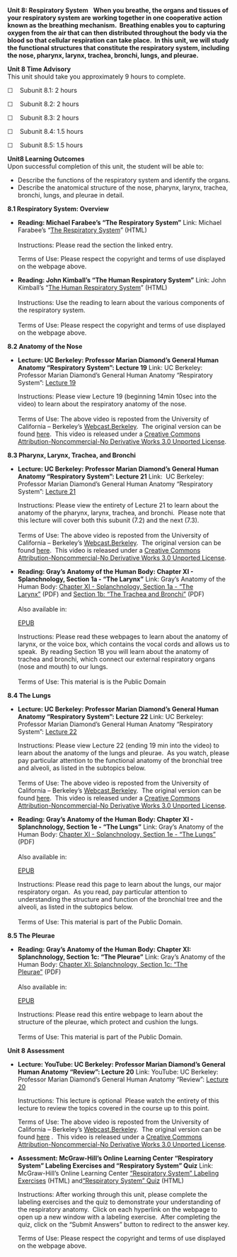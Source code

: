 **Unit 8: Respiratory System** <span id="8"></span> 
**When you breathe, the organs and tissues of your respiratory system
are working together in one cooperative action known as the breathing
mechanism.  Breathing enables you to capturing oxygen from the air that
can then distributed throughout the body via the blood so that cellular
respiration can take place.  In this unit, we will study the functional
structures that constitute the respiratory system, including the nose,
pharynx, larynx, trachea, bronchi, lungs, and pleurae.**

**Unit 8 Time Advisory**  
This unit should take you approximately 9 hours to complete.

☐    Subunit 8.1: 2 hours  
  
 ☐    Subunit 8.2: 2 hours  
  
 ☐    Subunit 8.3: 2 hours  
  
 ☐    Subunit 8.4: 1.5 hours  
  
 ☐    Subunit 8.5: 1.5 hours

**Unit8 Learning Outcomes**  
Upon successful completion of this unit, the student will be able to:  
-   Describe the functions of the respiratory system and identify the
    organs.
-   Describe the anatomical structure of the nose, pharynx, larynx,
    trachea, bronchi, lungs, and pleurae in detail.

**8.1 Respiratory System: Overview** <span id="8.1"></span> 
-   **Reading: Michael Farabee’s “The Respiratory System”**
    Link: Michael Farabee’s “[The Respiratory
    System](http://www.emc.maricopa.edu/faculty/farabee/biobk/BioBookRESPSYS.html)”
    (HTML)  
        
     Instructions: Please read the section the linked entry.  
      
     Terms of Use: Please respect the copyright and terms of use
    displayed on the webpage above.

-   **Reading: John Kimball’s “The Human Respiratory System”**
    Link: John Kimball’s “[The Human Respiratory
    System](http://users.rcn.com/jkimball.ma.ultranet/BiologyPages/P/Pulmonary.html)”
    (HTML)  
        
     Instructions: Use the reading to learn about the various components
    of the respiratory system.  
        
     Terms of Use: Please respect the copyright and terms of use
    displayed on the webpage above.

**8.2 Anatomy of the Nose** <span id="8.2"></span> 
-   **Lecture: UC Berkeley: Professor Marian Diamond’s General Human
    Anatomy “Respiratory System”: Lecture 19**
    Link: UC Berkeley: Professor Marian Diamond’s General Human Anatomy
    “Respiratory System”: [Lecture
    19](http://www.youtube.com/watch?v=19xDNcrKcD4)  
      
     Instructions: Please view Lecture 19 (beginning 14min 10sec into
    the video) to learn about the respiratory anatomy of the nose.  
        
     Terms of Use: The above video is reposted from the University of
    California – Berkeley’s
    [Webcast.Berkeley](http://webcast.berkeley.edu/).  The original
    version can be
    found [here](http://www.youtube.com/watch?v=P0gbdNAXs9E).  This
    video is released under a [Creative Commons
    Attribution-Noncommercial-No Derivative Works 3.0 Unported
    License](http://creativecommons.org/licenses/by-nc-nd/3.0/).  

**8.3 Pharynx, Larynx, Trachea, and Bronchi** <span id="8.3"></span> 
-   **Lecture: UC Berkeley: Professor Marian Diamond’s General Human
    Anatomy “Respiratory System”: Lecture 21**
    Link:  UC Berkeley: Professor Marian Diamond’s General Human Anatomy
    “Respiratory System”: [Lecture
    21](http://www.youtube.com/watch?v=jagRVbVBCHA)  
      
     Instructions: Please view the entirety of Lecture 21 to learn about
    the anatomy of the pharynx, larynx, trachea, and bronchi.  Please
    note that this lecture will cover both this subunit (7.2) and the
    next (7.3).  
        
     Terms of Use: The above video is reposted from the University of
    California – Berkeley’s
    [Webcast.Berkeley](http://webcast.berkeley.edu/).  The original
    version can be
    found [here](http://www.youtube.com/watch?v=lB91pPs_HWE).  This
    video is released under a [Creative Commons
    Attribution-Noncommercial-No Derivative Works 3.0 Unported
    License](http://creativecommons.org/licenses/by-nc-nd/3.0/).  

-   **Reading: Gray’s Anatomy of the Human Body: Chapter XI -
    Splanchnology, Section 1a - “The Larynx”**
    Link: Gray’s Anatomy of the Human Body: [Chapter XI - Splanchnology,
    Section 1a - “The
    Larynx”](http://www.saylor.org/site/wp-content/uploads/2014/06/BIO302-Anatomy_of_the_Human_Body-Chapter-XI-Larynx.pdf) (PDF)
    and [Section 1b: “The Trachea and
    Bronchi”](http://www.saylor.org/site/wp-content/uploads/2014/06/BIO302-Anatomy_of_the_Human_Body-Chapter-XI-Trachea-and-Bronchi.pdf) (PDF)  
        
     Also available in:  

    [EPUB](http://www.saylor.org/site/wp-content/uploads/2011/08/BIO302-chXI-Bartleby.com_.epub)  
      
     Instructions: Please read these webpages to learn about the anatomy
    of larynx, or the voice box, which contains the vocal cords and
    allows us to speak.  By reading Section 1B you will learn about the
    anatomy of trachea and bronchi, which connect our external
    respiratory organs (nose and mouth) to our lungs.      
        
     Terms of Use: This material is is the Public Domain

**8.4 The Lungs** <span id="8.4"></span> 
-   **Lecture: UC Berkeley: Professor Marian Diamond’s General Human
    Anatomy “Respiratory System”: Lecture 22**
    Link: UC Berkeley: Professor Marian Diamond’s General Human Anatomy
    “Respiratory System”: [Lecture
    22](http://www.youtube.com/watch?v=MsOzyBNwiAw)  
      
     Instructions: Please view Lecture 22 (ending 19 min into the video)
    to learn about the anatomy of the lungs and pleurae.  As you watch,
    please pay particular attention to the functional anatomy of the
    bronchial tree and alveoli, as listed in the subtopics below.   
        
     Terms of Use: The above video is reposted from the University of
    California – Berkeley’s
    [Webcast.Berkeley](http://webcast.berkeley.edu/).  The original
    version can be
    found [here](http://www.youtube.com/watch?v=PBoC8LNUrTU).  This
    video is released under a [Creative Commons
    Attribution-Noncommercial-No Derivative Works 3.0 Unported
    License](http://creativecommons.org/licenses/by-nc-nd/3.0/).  

-   **Reading: Gray’s Anatomy of the Human Body: Chapter XI -
    Splanchnology, Section 1e - “The Lungs”**
    Link: Gray’s Anatomy of the Human Body: [Chapter XI - Splanchnology,
    Section 1e - “The
    Lungs”](http://www.saylor.org/site/wp-content/uploads/2014/06/BIO302-Anatomy_of_the_Human_Body-Chapter-XI-Lungs.pdf)
    (PDF)  
        
     Also available in:  

    [EPUB](http://www.saylor.org/site/wp-content/uploads/2011/08/BIO302-chXI-Bartleby.com_.epub)  
      
     Instructions: Please read this page to learn about the lungs, our
    major respiratory organ.  As you read, pay particular attention to
    understanding the structure and function of the bronchial tree and
    the alveoli, as listed in the subtopics below.    
        
     Terms of Use: This material is part of the Public Domain. 

**8.5 The Pleurae** <span id="8.5"></span> 
-   **Reading: Gray’s Anatomy of the Human Body: Chapter XI:
    Splanchnology, Section 1c: “The Pleurae”**
    Link: Gray’s Anatomy of the Human Body: [Chapter XI: Splanchnology,
    Section 1c: “The
    Pleurae”](http://www.saylor.org/site/wp-content/uploads/2014/06/BIO302-Anatomy_of_the_Human_Body-Chapter-XI-Pleurae.pdf) (PDF)  
        
     Also available in:  

    [EPUB](http://www.saylor.org/site/wp-content/uploads/2011/08/BIO302-chXI-Bartleby.com_.epub)  
      
     Instructions: Please read this entire webpage to learn about the
    structure of the pleurae, which protect and cushion the lungs.      
        
     Terms of Use: This material is part of the Public Domain. 

**Unit 8 Assessment** <span id="8.6"></span> 
-   **Lecture: YouTube: UC Berkeley: Professor Marian Diamond’s General
    Human Anatomy “Review”: Lecture 20**
    Link: YouTube: UC Berkeley: Professor Marian Diamond’s General Human
    Anatomy “Review”: [Lecture
    20](http://www.youtube.com/watch?v=G_h6BgAH7rQ)  
      
     Instructions: This lecture is optional  Please watch the entirety
    of this lecture to review the topics covered in the course up to
    this point.  
      
     Terms of Use: The above video is reposted from the University of
    California – Berkeley’s
    [Webcast.Berkeley](http://webcast.berkeley.edu/).  The original
    version can be
    found [here](http://www.youtube.com/watch?v=m4THumADnB8) .  This
    video is released under a [Creative Commons
    Attribution-Noncommercial-No Derivative Works 3.0 Unported
    License](http://creativecommons.org/licenses/by-nc-nd/3.0/).  

-   **Assessment: McGraw-Hill’s Online Learning Center “Respiratory
    System” Labeling Exercises and “Respiratory System” Quiz**
    Link: McGraw-Hill’s Online Learning Center [“Respiratory System”
    Labeling
    Exercises](http://highered.mcgraw-hill.com/sites/0072351136/student_view0/chapter23/labeling_exercises.html) (HTML) and[“Respiratory
    System”
    Quiz](http://highered.mcgraw-hill.com/sites/0072351136/student_view0/chapter23/chapter_quiz.html) (HTML)  
      
     Instructions: After working through this unit, please complete the
    labeling exercises and the quiz to demonstrate your understanding of
    the respiratory anatomy.  Click on each hyperlink on the webpage to
    open up a new window with a labeling exercise.  After completing the
    quiz, click on the “Submit Answers” button to redirect to the answer
    key.  
      
     Terms of Use: Please respect the copyright and terms of use
    displayed on the webpage above.


